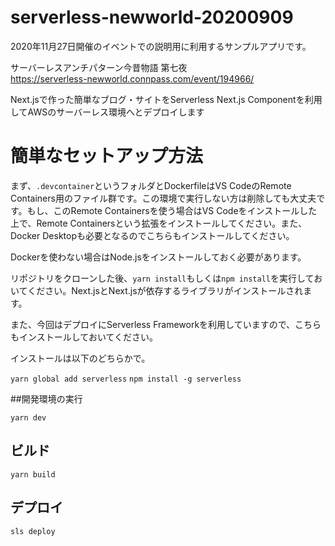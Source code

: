 # serverless-newworld-20200909
2020年11月27日開催のイベントでの説明用に利用するサンプルアプリです。

サーバーレスアンチパターン今昔物語 第七夜<br>
https://serverless-newworld.connpass.com/event/194966/ <br>

Next.jsで作った簡単なブログ・サイトをServerless Next.js Componentを利用してAWSのサーバーレス環境へとデプロイします<br>


# 簡単なセットアップ方法
まず、`.devcontainer`というフォルダとDockerfileはVS CodeのRemote Containers用のファイル群です。この環境で実行しない方は削除しても大丈夫です。もし、このRemote Containersを使う場合はVS Codeをインストールした上で、Remote Containersという拡張をインストールしてください。また、Docker Desktopも必要となるのでこちらもインストールしてください。

Dockerを使わない場合はNode.jsをインストールしておく必要があります。

リポジトリをクローンした後、`yarn install`もしくは`npm install`を実行しておいてください。Next.jsとNext.jsが依存するライブラリがインストールされます。

また、今回はデプロイにServerless Frameworkを利用していますので、こちらもインストールしておいてください。

インストールは以下のどちらかで。

`yarn global add serverless`
`npm install -g serverless`

##開発環境の実行
```
yarn dev
```

## ビルド
```
yarn build
```

## デプロイ
```
sls deploy
```



